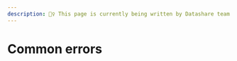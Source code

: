 ```yaml
---
description: 👷‍♀️ This page is currently being written by Datashare team.
---
```


# Common errors

